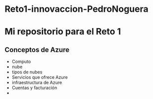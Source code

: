 ﻿# Reto1-innovaccion-PedroNoguera
# Mi repositorio para el Reto 1
## Conceptos de Azure
- Computo
- nube
- tipos de nubes
- Servicios que ofrece Azure
- infraestructura de Azure
- Cuentas y facturación
- 
